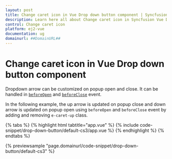 ```yaml
---
layout: post
title: Change caret icon in Vue Drop down button component | Syncfusion
description: Learn here all about Change caret icon in Syncfusion Vue Drop down button component of Syncfusion Essential JS 2 and more.
control: Change caret icon 
platform: ej2-vue
documentation: ug
domainurl: ##DomainURL##
---
```


# Change caret icon in Vue Drop down button component

Dropdown arrow can be customized on popup open and close. It can be handled in [`beforeOpen`](https://ej2.syncfusion.com/vue/documentation/api/drop-down-button#beforeopen)
and [`beforeClose`](https://ej2.syncfusion.com/vue/documentation/api/drop-down-button#beforeclose) event.

In the following example, the up arrow is updated on popup close and down arrow is updated on popup open using `beforeOpen` and `beforeClose` event by adding and removing `e-caret-up` class.

{% tabs %}
{% highlight html tabtitle="app.vue" %}
{% include code-snippet/drop-down-button/default-cs3/app.vue %}
{% endhighlight %}
{% endtabs %}
        
{% previewsample "page.domainurl/code-snippet/drop-down-button/default-cs3" %}